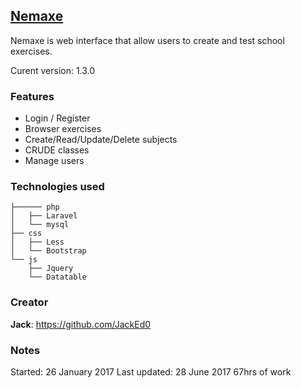 ## [Nemaxe](https://github.com/JackEd0/nemaxe)

Nemaxe is web interface that allow users to create and test school exercises.

Curent version: 1.3.0


### Features

 - Login / Register
 - Browser exercises
 - Create/Read/Update/Delete subjects
 - CRUDE classes
 - Manage users

### Technologies used

```
├────── php
│   ├── Laravel
│   └── mysql
├── css
│   ├── Less
│   └── Bootstrap
└── js
    ├── Jquery
    └── Datatable
```

### Creator

**Jack**: <https://github.com/JackEd0>

### Notes

Started: 26 January 2017
Last updated: 28 June 2017
67hrs of work
